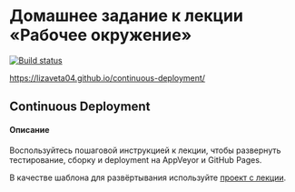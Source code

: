 # Домашнее задание к лекции «Рабочее окружение»

[![Build status](https://ci.appveyor.com/api/projects/status/t0qwu3mfd8k94fui?svg=true)](https://ci.appveyor.com/project/Lizaveta04/continuous-deployment)

https://lizaveta04.github.io/continuous-deployment/

## Continuous Deployment

#### Описание

Воспользуйтесь пошаговой инструкцией к лекции, чтобы развернуть тестирование, сборку и deployment на AppVeyor и GitHub Pages.

В качестве шаблона для развёртывания используйте [проект с лекции](https://github.com/netology-code/ahj-code/tree/master/env).
